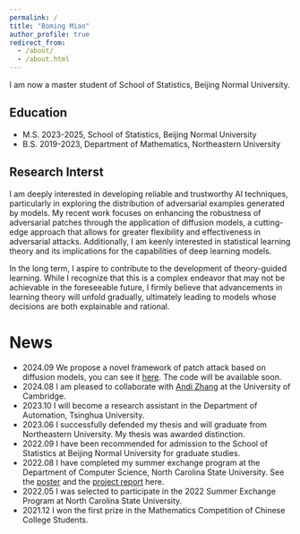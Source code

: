 ```yaml
---
permalink: /
title: "Boming Miao"
author_profile: true
redirect_from: 
  - /about/
  - /about.html
---
```

I am now a master student of School of Statistics, Beijing Normal University.

## Education

- M.S. 2023-2025, School of Statistics, Beijing Normal University
- B.S. 2019-2023, Department of Mathematics, Northeastern University

## Research Interst

I am deeply interested in developing reliable and trustworthy AI techniques, particularly in exploring the distribution of adversarial examples generated by models. My recent work focuses on enhancing the robustness of adversarial patches through the application of diffusion models, a cutting-edge approach that allows for greater flexibility and effectiveness in adversarial attacks. Additionally, I am keenly interested in statistical learning theory and its implications for the capabilities of deep learning models.

In the long term, I aspire to contribute to the development of theory-guided learning. While I recognize that this is a complex endeavor that may not be achievable in the foreseeable future, I firmly believe that advancements in learning theory will unfold gradually, ultimately leading to models whose decisions are both explainable and rational.

News
================
- 2024.09 We propose a novel framework of patch attack based on diffusion models, you can see it [here](https://arxiv.org/abs/2409.07002). The code will be available soon.
- 2024.08 I am pleased to collaborate with [Andi Zhang](https://andi.ac/) at the University of Cambridge.
- 2023.10 I will become a research assistant in the Department of Automation, Tsinghua University.
- 2023.06 I successfully defended my thesis and will graduate from Northeastern University. My thesis was awarded distinction.
- 2022.09 I have been recommended for admission to the School of Statistics at Beijing Normal University for graduate studies.
- 2022.08 I have completed my summer exchange program at the Department of Computer Science, North Carolina State University. See the [poster](../files/Poster.pdf) and the [project report](../files/ProjectReport.pdf) here.
- 2022.05 I was selected to participate in the 2022 Summer Exchange Program at North Carolina State University.
- 2021.12 I won the first prize in the Mathematics Competition of Chinese College Students.